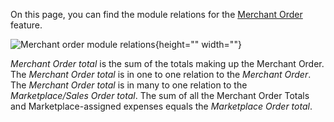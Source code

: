 On this page, you can find the module relations for the [Merchant Order](https://documentation.spryker.com/marketplace/docs/merchant-order-feature-overview) feature.

![Merchant order module relations](https://spryker.s3.eu-central-1.amazonaws.com/docs/Features/Marketplace/Marketplace+and+Merchant+orders/Merchant+order+feature+overview/merchant-order-module-relations.png){height="" width=""}

*Merchant Order total* is the sum of the totals making up the Merchant Order. The *Merchant Order total* is in one to one relation to the *Merchant Order*. The *Merchant Order total* is in many to one relation to the *Marketplace/Sales Order total*. The sum of all the Merchant Order Totals and Marketplace-assigned expenses equals the *Marketplace Order total*.